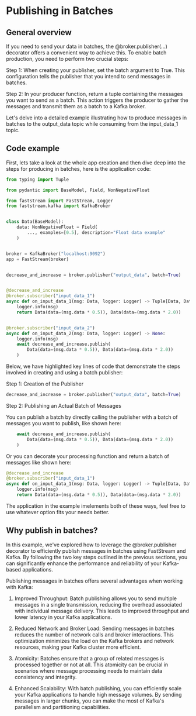 # Publishing in Batches

## General overview

If you need to send your data in batches, the @broker.publisher(...) decorator offers a convenient way to achieve this. To enable batch production, you need to perform two crucial steps:

Step 1: When creating your publisher, set the batch argument to True. This configuration tells the publisher that you intend to send messages in batches.

Step 2: In your producer function, return a tuple containing the messages you want to send as a batch. This action triggers the producer to gather the messages and transmit them as a batch to a Kafka broker.

Let's delve into a detailed example illustrating how to produce messages in batches to the output_data topic while consuming from the input_data_1 topic.

## Code example

First, lets take a look at the whole app creation and then dive deep into the steps for producing in batches, here is the application code:

```python linenums="1"
from typing import Tuple

from pydantic import BaseModel, Field, NonNegativeFloat

from faststream import FastStream, Logger
from faststream.kafka import KafkaBroker


class Data(BaseModel):
    data: NonNegativeFloat = Field(
        ..., examples=[0.5], description="Float data example"
    )


broker = KafkaBroker("localhost:9092")
app = FastStream(broker)


decrease_and_increase = broker.publisher("output_data", batch=True)


@decrease_and_increase
@broker.subscriber("input_data_1")
async def on_input_data_1(msg: Data, logger: Logger) -> Tuple[Data, Data]:
    logger.info(msg)
    return Data(data=(msg.data * 0.5)), Data(data=(msg.data * 2.0))


@broker.subscriber("input_data_2")
async def on_input_data_2(msg: Data, logger: Logger) -> None:
    logger.info(msg)
    await decrease_and_increase.publish(
        Data(data=(msg.data * 0.5)), Data(data=(msg.data * 2.0))
    )
```

Below, we have highlighted key lines of code that demonstrate the steps involved in creating and using a batch publisher:

Step 1: Creation of the Publisher

```python linenums="1"
decrease_and_increase = broker.publisher("output_data", batch=True)
```

Step 2: Publishing an Actual Batch of Messages

You can publish a batch by directly calling the publisher with a batch of messages you want to publish, like shown here:

```python linenums="1"
    await decrease_and_increase.publish(
        Data(data=(msg.data * 0.5)), Data(data=(msg.data * 2.0))
    )
```

Or you can decorate your processing function and return a batch of messages like shown here:

```python linenums="1"
@decrease_and_increase
@broker.subscriber("input_data_1")
async def on_input_data_1(msg: Data, logger: Logger) -> Tuple[Data, Data]:
    logger.info(msg)
    return Data(data=(msg.data * 0.5)), Data(data=(msg.data * 2.0))
```

The application in the example imelements both of these ways, feel free to use whatever option fits your needs better.

## Why publish in batches?

In this example, we've explored how to leverage the @broker.publisher decorator to efficiently publish messages in batches using FastStream and Kafka. By following the two key steps outlined in the previous sections, you can significantly enhance the performance and reliability of your Kafka-based applications.

Publishing messages in batches offers several advantages when working with Kafka:

1. Improved Throughput: Batch publishing allows you to send multiple messages in a single transmission, reducing the overhead associated with individual message delivery. This leads to improved throughput and lower latency in your Kafka applications.

2. Reduced Network and Broker Load: Sending messages in batches reduces the number of network calls and broker interactions. This optimization minimizes the load on the Kafka brokers and network resources, making your Kafka cluster more efficient.

3. Atomicity: Batches ensure that a group of related messages is processed together or not at all. This atomicity can be crucial in scenarios where message processing needs to maintain data consistency and integrity.

4. Enhanced Scalability: With batch publishing, you can efficiently scale your Kafka applications to handle high message volumes. By sending messages in larger chunks, you can make the most of Kafka's parallelism and partitioning capabilities.
